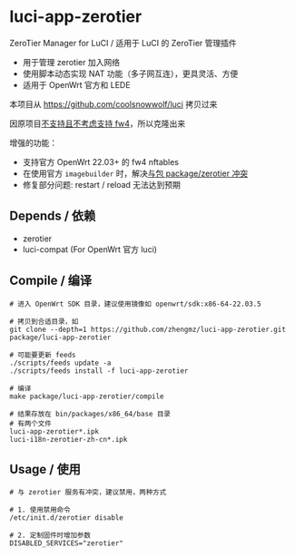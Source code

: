 # luci-app-zerotier

ZeroTier Manager for LuCI / 适用于 LuCI 的 ZeroTier 管理插件

- 用于管理 zerotier 加入网络
- 使用脚本动态实现 NAT 功能（多子网互连），更具灵活、方便
- 适用于 OpenWrt 官方和 LEDE

本项目从 <https://github.com/coolsnowwolf/luci> 拷贝过来

因原项目[不支持且不考虑支持 fw4](https://github.com/coolsnowwolf/luci/pull/230)，所以克隆出来

增强的功能：

- 支持官方 OpenWrt 22.03+ 的 fw4 nftables
- 在使用官方 `imagebuilder` 时，解决[与包 package/zerotier 冲突](https://github.com/coolsnowwolf/luci/pull/172)
- 修复部分问题: restart / reload 无法达到预期

## Depends / 依赖

- zerotier
- luci-compat (For OpenWrt 官方 luci)

## Compile / 编译

```shell
# 进入 OpenWrt SDK 目录，建议使用镜像如 openwrt/sdk:x86-64-22.03.5

# 拷贝到合适目录，如
git clone --depth=1 https://github.com/zhengmz/luci-app-zerotier.git package/luci-app-zerotier

# 可能要更新 feeds
./scripts/feeds update -a
./scripts/feeds install -f luci-app-zerotier

# 编译
make package/luci-app-zerotier/compile

# 结果存放在 bin/packages/x86_64/base 目录
# 有两个文件
luci-app-zerotier*.ipk
luci-i18n-zerotier-zh-cn*.ipk
```

## Usage / 使用

```shell
# 与 zerotier 服务有冲突，建议禁用，两种方式

# 1. 使用禁用命令
/etc/init.d/zerotier disable

# 2. 定制固件时增加参数
DISABLED_SERVICES="zerotier"
```

